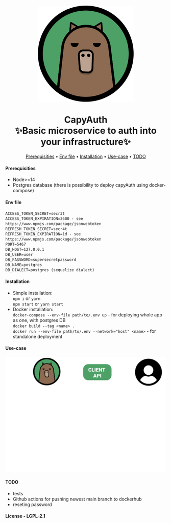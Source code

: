<p align="center">
  <img width="300" align="center"src='https://github.com/kostnerek/capyAuth/blob/main/capyauth-logo.png'>
  <h1 align="center">CapyAuth<br/>✨Basic microservice to auth into your infrastructure✨</h1>
 </p>
<p align="center">
  <a href="#prerequisities">Prerequisities</a> •
  <a href="#env-file">Env file</a> •
  <a href="#installation">Installation</a> •
  <a href="#use-case">Use-case</a> •
  <a href="#todo">TODO</a> 
</p>

#### Prerequisities
- Node>=14
- Postgres database (there is possibility to deploy capyAuth using docker-compose)
#### Env file
```
ACCESS_TOKEN_SECRET=secr3t
ACCESS_TOKEN_EXPIRATION=3600 - see https://www.npmjs.com/package/jsonwebtoken
REFRESH_TOKEN_SECRET=secr4t
REFRESH_TOKEN_EXPIRATION=1d - see https://www.npmjs.com/package/jsonwebtoken
PORT=5467
DB_HOST=127.0.0.1
DB_USER=user
DB_PASSWORD=supersecretpassword
DB_NAME=postgres
DB_DIALECT=postgres (sequelize dialect)
```
#### Installation
  - Simple installation: <br/>
  `npm i` or `yarn`<br/>
  `npm start` or `yarn start`<br/>
  - Docker installation:<br/>
  `docker-compose --env-file path/to/.env up` - for deploying whole app as one, with postgres DB <br/>
  `docker build --tag <name> .`<br>
  `docker run --env-file path/to/.env --network="host" <name>` - for standalone deployment 

#### Use-case
<img src='https://github.com/kostnerek/capyAuth/blob/main/infographics.png' alt='capyauth use case'><br/>
#### TODO
 - tests
 - Github actions for pushing newest main branch to dockerhub
 - reseting password
#### License - LGPL-2.1
